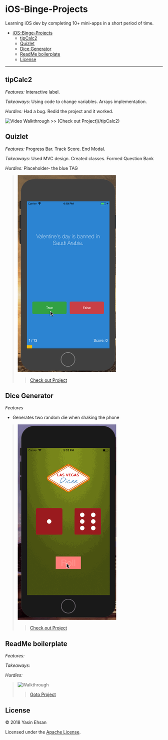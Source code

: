 # iOS-Binge-Projects
Learning iOS dev by completing 10+ mini-apps in a short period of time.


<!-- TOC depthFrom:1 depthTo:6 withLinks:1 updateOnSave:1 orderedList:0 -->

- [iOS-Binge-Projects](#ios-binge-projects)
	- [tipCalc2](#tipcalc2)
	- [Quizlet](#quizlet)
	- [Dice Generator](#dice-generator)
	- [ReadMe boilerplate](#readme-boilerplate)
	- [License](#license)

<!-- /TOC -->
- - - -

## tipCalc2
*Features:* Interactive label.

*Takeaways:* Using code to change variables. Arrays implementation.

*Hurdles:* Had a bug. Redid the project and it worked.

<img src='http://g.recordit.co/eJKcADVP3b.gif' title='Video Walkthrough' width='' alt='Video Walkthrough' />
>> [Check out Project](/tipCalc2)

## Quizlet
*Features:* Progress Bar. Track Score. End Modal.

*Takeaways:* Used MVC design. Created classes. Formed Question Bank

*Hurdles:* Placeholder- the blue TAG

> ![Walkthrough](demo/quiz.gif)
>> [Check out Project](/Quizlet)

## Dice Generator
*Features*
- Generates two random die when shaking the phone
> ![Walkthrough](demo/dicee.gif)
>> [Check out Project](/Dicee)

## ReadMe boilerplate
*Features:*

*Takeaways:*

*Hurdles:*

> ![Walkthrough](demo/)
>> [Goto Project](/)

## License
© 2018 Yasin Ehsan

Licensed under the [Apache License](LICENSE).
